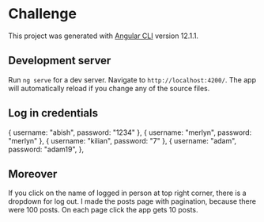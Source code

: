 # Challenge

This project was generated with [Angular CLI](https://github.com/angular/angular-cli) version 12.1.1.

## Development server

Run `ng serve` for a dev server. Navigate to `http://localhost:4200/`. The app will automatically reload if you change any of the source files.

## Log in credentials

{
  username: "abish",
  password: "1234"
},
{
  username: "merlyn",
  password: "merlyn"
},
{
  username: "kilian",
  password: "7"
},
{
  username: "adam",
  password: "adam19",
},

## Moreover

If you click on the name of logged in person at top right corner, there is a dropdown for log out.
I made the posts page with pagination, because there were 100 posts. On each page click the app gets 10 posts.



